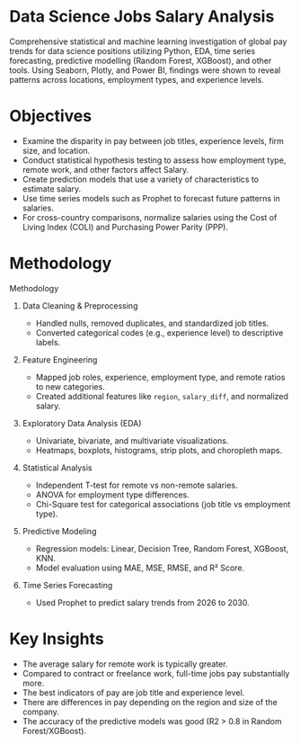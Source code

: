 # Data Science Jobs Salary Analysis
Comprehensive statistical and machine learning investigation of global pay trends for data science positions utilizing Python, EDA, time series forecasting, predictive modelling (Random Forest, XGBoost), and other tools. Using Seaborn, Plotly, and Power BI, findings were shown to reveal patterns across locations, employment types, and experience levels.

# Objectives
* Examine the disparity in pay between job titles, experience levels, firm size, and location.
* Conduct statistical hypothesis testing to assess how employment type, remote work, and other factors affect Salary.
* Create prediction models that use a variety of characteristics to estimate salary.
* Use time series models such as Prophet to forecast future patterns in salaries.
* For cross-country comparisons, normalize salaries using the Cost of Living Index (COLI) and Purchasing Power Parity (PPP).

# Methodology
 Methodology

1. Data Cleaning & Preprocessing
   - Handled nulls, removed duplicates, and standardized job titles.
   - Converted categorical codes (e.g., experience level) to descriptive labels.

2. Feature Engineering
   - Mapped job roles, experience, employment type, and remote ratios to new categories.
   - Created additional features like `region`, `salary_diff`, and normalized salary.

3. Exploratory Data Analysis (EDA)
   - Univariate, bivariate, and multivariate visualizations.
   - Heatmaps, boxplots, histograms, strip plots, and choropleth maps.

4. Statistical Analysis
   - Independent T-test for remote vs non-remote salaries.
   - ANOVA for employment type differences.
   - Chi-Square test for categorical associations (job title vs employment type).

5. Predictive Modeling
   - Regression models: Linear, Decision Tree, Random Forest, XGBoost, KNN.
   - Model evaluation using MAE, MSE, RMSE, and R² Score.

6. Time Series Forecasting
   - Used Prophet to predict salary trends from 2026 to 2030.

# Key Insights
  * The average salary for remote work is typically greater.
  * Compared to contract or freelance work, full-time jobs pay substantially more.
  * The best indicators of pay are job title and experience level.
  * There are differences in pay depending on the region and size of the company.
  * The accuracy of the predictive models was good (R2 > 0.8 in Random Forest/XGBoost).
